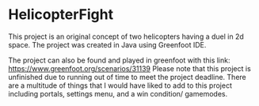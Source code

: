 # HelicopterFight
This project is an original concept of two helicopters having a duel in 2d space.
The project was created in Java using Greenfoot IDE.

The project can also be found and played in greenfoot with this link: https://www.greenfoot.org/scenarios/31139
Please note that this project is unfinished due to running out of time to meet the project deadline.
There are a multitude of things that I would have liked to add to this project including portals, settings menu, and a win condition/ gamemodes.